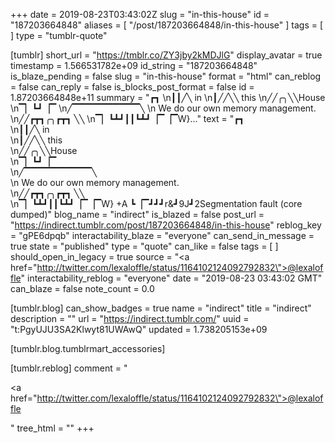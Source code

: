 +++
date = 2019-08-23T03:43:02Z
slug = "in-this-house"
id = "187203664848"
aliases = [ "/post/187203664848/in-this-house" ]
tags = [ ]
type = "tumblr-quote"

[tumblr]
short_url = "https://tmblr.co/ZY3jby2kMDJlG"
display_avatar = true
timestamp = 1.566531782e+09
id_string = "187203664848"
is_blaze_pending = false
slug = "in-this-house"
format = "html"
can_reblog = false
can_reply = false
is_blocks_post_format = false
id = 1.87203664848e+11
summary = "┏┓ \n┃┃╱╲ in \n┃╱╱╲╲ this \n╱╱╭╮╲╲House \n▔▏┗┛▕▔ \n╱▔▔▔▔▔▔▔▔▔▔╲ \n   We do our own memory management. \n╱╱┏┳┓╭╮┏┳┓ ╲╲ \n▔▏┗┻┛┃┃┗┻┛▕▔▕▔W}..."
text = "┏┓ <br/>\n┃┃╱╲ in<br/>\n┃╱╱╲╲ this<br/>\n╱╱╭╮╲╲House<br/>\n▔▏┗┛▕▔ <br/>\n╱▔▔▔▔▔▔▔▔▔▔╲ <br/>\n   We do our own memory management.<br/>\n╱╱┏┳┓╭╮┏┳┓ ╲╲ <br/>\n▔▏┗┻┛┃┃┗┻┛▕▔▕▔W} +A ┗▕▔┛┛┛r&amp;┛9J┛2Segmentation fault (core dumped)"
blog_name = "indirect"
is_blazed = false
post_url = "https://indirect.tumblr.com/post/187203664848/in-this-house"
reblog_key = "gPE6dpqb"
interactability_blaze = "everyone"
can_send_in_message = true
state = "published"
type = "quote"
can_like = false
tags = [ ]
should_open_in_legacy = true
source = "<a href=\"http://twitter.com/lexaloffle/status/1164102124092792832\">@lexaloffle</a>"
interactability_reblog = "everyone"
date = "2019-08-23 03:43:02 GMT"
can_blaze = false
note_count = 0.0

[tumblr.blog]
can_show_badges = true
name = "indirect"
title = "indirect"
description = ""
url = "https://indirect.tumblr.com/"
uuid = "t:PgyUJU3SA2Klwyt81UWAwQ"
updated = 1.738205153e+09

[tumblr.blog.tumblrmart_accessories]

[tumblr.reblog]
comment = "<p><a href=\"http://twitter.com/lexaloffle/status/1164102124092792832\">@lexaloffle</a></p>"
tree_html = ""
+++
